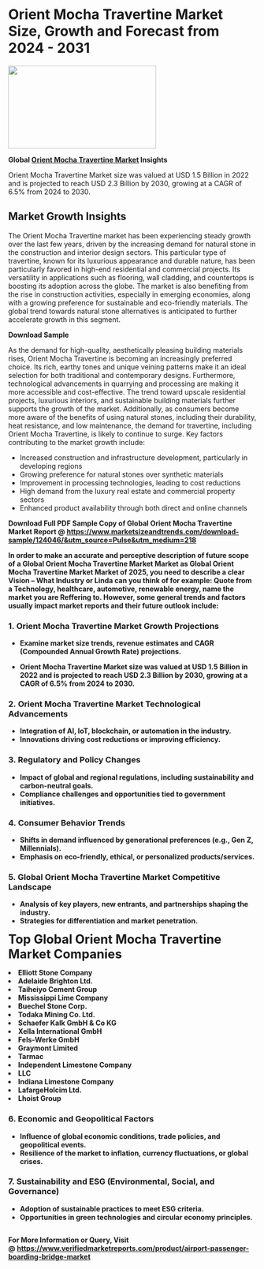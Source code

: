<H1>Orient Mocha Travertine Market Size, Growth and Forecast from 2024 - 2031</H1><img class="aligncenter size-medium wp-image-584254" src="https://thirdeyenews.in/wp-content/uploads/2024/09/Global-Market-Research-300x168.jpeg" alt="" width="300" height="168" /><p><strong>Global&nbsp;<a href="https://www.marketsizeandtrends.com/download-sample/124046/&amp;utm_source=Pulse&amp;utm_medium=218">Orient Mocha Travertine Market</a> Insights</strong></p><p>Orient Mocha Travertine Market size was valued at USD 1.5 Billion in 2022 and is projected to reach USD 2.3 Billion by 2030, growing at a CAGR of 6.5% from 2024 to 2030.</p><p><h2>Market Growth Insights</h2> <p>The Orient Mocha Travertine market has been experiencing steady growth over the last few years, driven by the increasing demand for natural stone in the construction and interior design sectors. This particular type of travertine, known for its luxurious appearance and durable nature, has been particularly favored in high-end residential and commercial projects. Its versatility in applications such as flooring, wall cladding, and countertops is boosting its adoption across the globe. The market is also benefiting from the rise in construction activities, especially in emerging economies, along with a growing preference for sustainable and eco-friendly materials. The global trend towards natural stone alternatives is anticipated to further accelerate growth in this segment.</p> <p><strong>Download Sample</strong></p> <p>As the demand for high-quality, aesthetically pleasing building materials rises, Orient Mocha Travertine is becoming an increasingly preferred choice. Its rich, earthy tones and unique veining patterns make it an ideal selection for both traditional and contemporary designs. Furthermore, technological advancements in quarrying and processing are making it more accessible and cost-effective. The trend toward upscale residential projects, luxurious interiors, and sustainable building materials further supports the growth of the market. Additionally, as consumers become more aware of the benefits of using natural stones, including their durability, heat resistance, and low maintenance, the demand for travertine, including Orient Mocha Travertine, is likely to continue to surge. Key factors contributing to the market growth include: <ul> <li>Increased construction and infrastructure development, particularly in developing regions</li> <li>Growing preference for natural stones over synthetic materials</li> <li>Improvement in processing technologies, leading to cost reductions</li> <li>High demand from the luxury real estate and commercial property sectors</li> <li>Enhanced product availability through both direct and online channels</li> </ul> <p><strong></p><p><span class=""><strong>Download Full PDF Sample Copy of Global Orient Mocha Travertine Market Report</strong> @ <a href="https://www.marketsizeandtrends.com/download-sample/124046/&amp;utm_source=Pulse&amp;utm_medium=218" target="_blank">https://www.marketsizeandtrends.com/download-sample/124046/&amp;utm_source=Pulse&amp;utm_medium=218</a></span></p><p>In order to make an accurate and perceptive description of future scope of a Global&nbsp;Orient Mocha Travertine Market Market as Global&nbsp;Orient Mocha Travertine Market Market of 2025, you need to describe a clear Vision &ndash; What Industry or Linda can you think of for example: Quote from a Technology, healthcare, automotive, renewable energy, name the market you are Reffering to. However, some general trends and factors usually impact market reports and their future outlook include:</p><h3>1.&nbsp;<strong>Orient Mocha Travertine Market Growth Projections</strong></h3><ul><li>Examine market size trends, revenue estimates and CAGR (Compounded Annual Growth Rate) projections.</li><li><p>Orient Mocha Travertine Market size was valued at USD 1.5 Billion in 2022 and is projected to reach USD 2.3 Billion by 2030, growing at a CAGR of 6.5% from 2024 to 2030.</p></li></ul><h3>2.&nbsp;<strong>Orient Mocha Travertine Market Technological Advancements</strong></h3><ul><li>Integration of AI, IoT, blockchain, or automation in the industry.</li><li>Innovations driving cost reductions or improving efficiency.</li></ul><h3>3.&nbsp;<strong>Regulatory and Policy Changes</strong></h3><ul><li>Impact of global and regional regulations, including sustainability and carbon-neutral goals.</li><li>Compliance challenges and opportunities tied to government initiatives.</li></ul><h3>4.&nbsp;<strong>Consumer Behavior Trends</strong></h3><ul><li>Shifts in demand influenced by generational preferences (e.g., Gen Z, Millennials).</li><li>Emphasis on eco-friendly, ethical, or personalized products/services.</li></ul><h3>5.&nbsp;<strong>Global Orient Mocha Travertine Market Competitive Landscape</strong></h3><ul><li>Analysis of key players, new entrants, and partnerships shaping the industry.</li><li>Strategies for differentiation and market penetration.</li></ul><p data-pm-slice="1 1 []"><span style="color: inherit; font-family: inherit; font-size: 25px;">Top Global Orient Mocha Travertine Market Companies</span></p><div class="" data-test-id=""><p><li>Elliott Stone Company</li><li> Adelaide Brighton Ltd.</li><li> Taiheiyo Cement Group</li><li> Mississippi Lime Company</li><li> Buechel Stone Corp.</li><li> Todaka Mining Co. Ltd.</li><li> Schaefer Kalk GmbH & Co KG</li><li> Xella International GmbH</li><li> Fels-Werke GmbH</li><li> Graymont Limited</li><li> Tarmac</li><li> Independent Limestone Company</li><li> LLC</li><li> Indiana Limestone Company</li><li> LafargeHolcim Ltd.</li><li> Lhoist Group</li></p></div><h3>6.&nbsp;<strong>Economic and Geopolitical Factors</strong></h3><ul><li>Influence of global economic conditions, trade policies, and geopolitical events.</li><li>Resilience of the market to inflation, currency fluctuations, or global crises.</li></ul><h3>7.&nbsp;<strong>Sustainability and ESG (Environmental, Social, and Governance)</strong></h3><ul><li>Adoption of sustainable practices to meet ESG criteria.</li><li>Opportunities in green technologies and circular economy principles.</li></ul><h2><strong style="font-size: 14px;">For More Information or Query, Visit @&nbsp;</strong><a style="background-color: #ffffff; font-size: 14px;" href="https://www.marketsizeandtrends.com/report/orient-mocha-travertine-market/" target="_blank">https://www.verifiedmarketreports.com/product/airport-passenger-boarding-bridge-market</a></h2>
